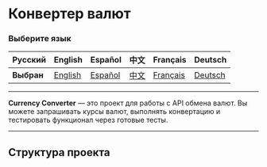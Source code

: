 # Конвертер валют

### Выберите язык

| Русский  | English                              | Español                                   | 中文                              | Français                              | Deutsch                              |
|----------|--------------------------------------|-------------------------------------------|---------------------------------|---------------------------------------|--------------------------------------|
| **Выбран** | [English](./bundles/CurrencyConverterBundle/Resources/docs/README_en.md) | [Español](./bundles/CurrencyConverterBundle/Resources/docs/README_es.md) | [中文](./bundles/CurrencyConverterBundle/Resources/docs/README_zh.md) | [Français](./bundles/CurrencyConverterBundle/Resources/docs/README_fr.md) | [Deutsch](./bundles/CurrencyConverterBundle/Resources/docs/README_de.md) |

---

**Currency Converter** — это проект для работы с API обмена валют. Вы можете запрашивать курсы валют, выполнять конвертацию и тестировать функционал через готовые тесты.

---

## Структура проекта

```plaintext
```
